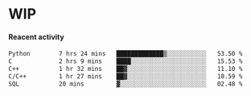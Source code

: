 # WIP

#### Reacent activity
<!--START_SECTION:waka-->

```txt
Python        7 hrs 24 mins   █████████████▒░░░░░░░░░░░   53.50 %
C             2 hrs 9 mins    ████░░░░░░░░░░░░░░░░░░░░░   15.53 %
C++           1 hr 32 mins    ██▓░░░░░░░░░░░░░░░░░░░░░░   11.10 %
C/C++         1 hr 27 mins    ██▓░░░░░░░░░░░░░░░░░░░░░░   10.59 %
SQL           20 mins         ▓░░░░░░░░░░░░░░░░░░░░░░░░   02.48 %
```

<!--END_SECTION:waka--> 
